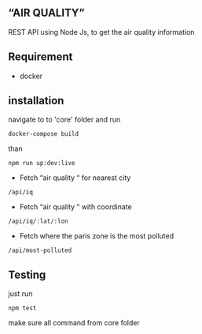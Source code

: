 ## “AIR QUALITY”
REST API using Node Js, to get the air quality information

## Requirement

+ docker

## installation

navigate to to 'core' folder and run

``docker-compose build``

than

``npm run up:dev:live``


+ Fetch “air quality “ for nearest city

``/api/iq``

+ Fetch “air quality “ with coordinate

``/api/iq/:lat/:lon``

+ Fetch where the paris zone is the most polluted

``/api/most-polluted``




## Testing 

just run 

``npm test``


make sure all command from core folder


